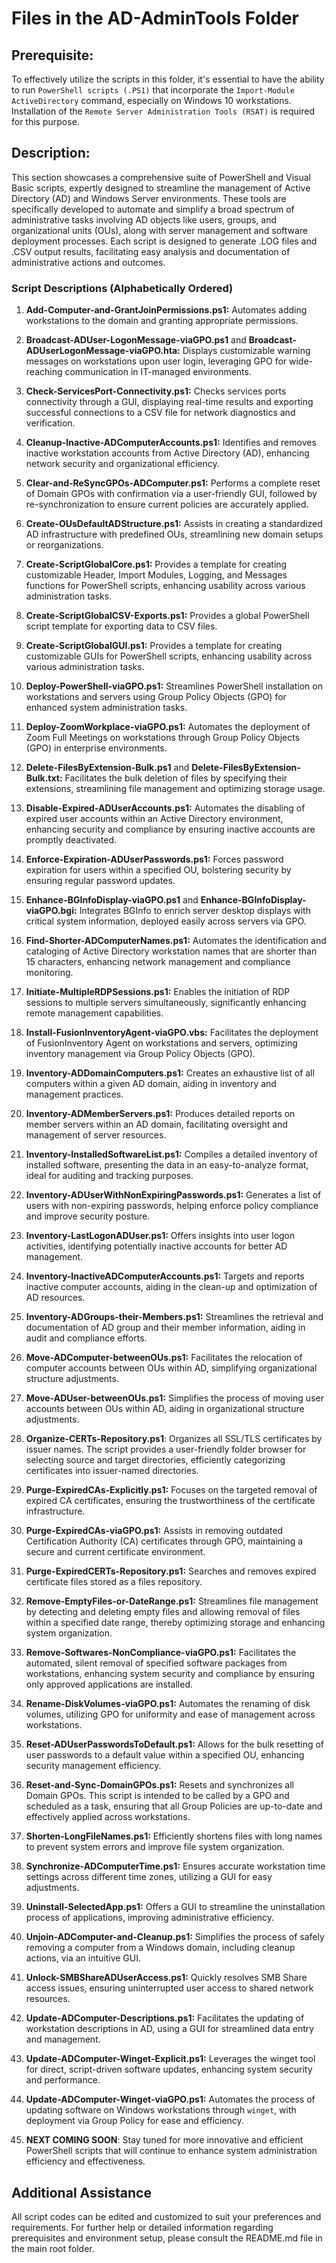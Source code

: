# Files in the AD-AdminTools Folder
## Prerequisite:
To effectively utilize the scripts in this folder, it's essential to have the ability to run `PowerShell scripts (.PS1)` that incorporate the `Import-Module ActiveDirectory` command, especially on Windows 10 workstations. Installation of the `Remote Server Administration Tools (RSAT)` is required for this purpose.

## Description:
This section showcases a comprehensive suite of PowerShell and Visual Basic scripts, expertly designed to streamline the management of Active Directory (AD) and Windows Server environments. These tools are specifically developed to automate and simplify a broad spectrum of administrative tasks involving AD objects like users, groups, and organizational units (OUs), along with server management and software deployment processes. Each script is designed to generate .LOG files and .CSV output results, facilitating easy analysis and documentation of administrative actions and outcomes.

### Script Descriptions (Alphabetically Ordered)

1. **Add-Computer-and-GrantJoinPermissions.ps1:** Automates adding workstations to the domain and granting appropriate permissions.

2. **Broadcast-ADUser-LogonMessage-viaGPO.ps1** and **Broadcast-ADUserLogonMessage-viaGPO.hta:** Displays customizable warning messages on workstations upon user login, leveraging GPO for wide-reaching communication in IT-managed environments.

3. **Check-ServicesPort-Connectivity.ps1:** Checks services ports connectivity through a GUI, displaying real-time results and exporting successful connections to a CSV file for network diagnostics and verification.

4. **Cleanup-Inactive-ADComputerAccounts.ps1:** Identifies and removes inactive workstation accounts from Active Directory (AD), enhancing network security and organizational efficiency.

5. **Clear-and-ReSyncGPOs-ADComputer.ps1:** Performs a complete reset of Domain GPOs with confirmation via a user-friendly GUI, followed by re-synchronization to ensure current policies are accurately applied.

6. **Create-OUsDefaultADStructure.ps1:** Assists in creating a standardized AD infrastructure with predefined OUs, streamlining new domain setups or reorganizations.

7. **Create-ScriptGlobalCore.ps1:** Provides a template for creating customizable Header, Import Modules, Logging, and Messages functions for PowerShell scripts, enhancing usability across various administration tasks.

8. **Create-ScriptGlobalCSV-Exports.ps1:** Provides a global PowerShell script template for exporting data to CSV files.

9. **Create-ScriptGlobalGUI.ps1:** Provides a template for creating customizable GUIs for PowerShell scripts, enhancing usability across various administration tasks.

10. **Deploy-PowerShell-viaGPO.ps1:** Streamlines PowerShell installation on workstations and servers using Group Policy Objects (GPO) for enhanced system administration tasks.

11. **Deploy-ZoomWorkplace-viaGPO.ps1:** Automates the deployment of Zoom Full Meetings on workstations through Group Policy Objects (GPO) in enterprise environments.

12. **Delete-FilesByExtension-Bulk.ps1** and **Delete-FilesByExtension-Bulk.txt:** Facilitates the bulk deletion of files by specifying their extensions, streamlining file management and optimizing storage usage.

13. **Disable-Expired-ADUserAccounts.ps1:** Automates the disabling of expired user accounts within an Active Directory environment, enhancing security and compliance by ensuring inactive accounts are promptly deactivated.

14. **Enforce-Expiration-ADUserPasswords.ps1:** Forces password expiration for users within a specified OU, bolstering security by ensuring regular password updates.

15. **Enhance-BGInfoDisplay-viaGPO.ps1** and **Enhance-BGInfoDisplay-viaGPO.bgi:** Integrates BGInfo to enrich server desktop displays with critical system information, deployed easily across servers via GPO.

16. **Find-Shorter-ADComputerNames.ps1:** Automates the identification and cataloging of Active Directory workstation names that are shorter than 15 characters, enhancing network management and compliance monitoring.

17. **Initiate-MultipleRDPSessions.ps1:** Enables the initiation of RDP sessions to multiple servers simultaneously, significantly enhancing remote management capabilities.

18. **Install-FusionInventoryAgent-viaGPO.vbs:** Facilitates the deployment of FusionInventory Agent on workstations and servers, optimizing inventory management via Group Policy Objects (GPO).

19. **Inventory-ADDomainComputers.ps1:** Creates an exhaustive list of all computers within a given AD domain, aiding in inventory and management practices.

20. **Inventory-ADMemberServers.ps1:** Produces detailed reports on member servers within an AD domain, facilitating oversight and management of server resources.

21. **Inventory-InstalledSoftwareList.ps1:** Compiles a detailed inventory of installed software, presenting the data in an easy-to-analyze format, ideal for auditing and tracking purposes.

22. **Inventory-ADUserWithNonExpiringPasswords.ps1:** Generates a list of users with non-expiring passwords, helping enforce policy compliance and improve security posture.

23. **Inventory-LastLogonADUser.ps1:** Offers insights into user logon activities, identifying potentially inactive accounts for better AD management.

24. **Inventory-InactiveADComputerAccounts.ps1:** Targets and reports inactive computer accounts, aiding in the clean-up and optimization of AD resources.

25. **Inventory-ADGroups-their-Members.ps1:** Streamlines the retrieval and documentation of AD group and their member information, aiding in audit and compliance efforts.

26. **Move-ADComputer-betweenOUs.ps1:** Facilitates the relocation of computer accounts between OUs within AD, simplifying organizational structure adjustments.

27. **Move-ADUser-betweenOUs.ps1:** Simplifies the process of moving user accounts between OUs within AD, aiding in organizational structure adjustments.

28. **Organize-CERTs-Repository.ps1**:  Organizes all SSL/TLS certificates by issuer names. The script provides a user-friendly folder browser for selecting source and target directories, efficiently categorizing certificates into issuer-named directories.

29. **Purge-ExpiredCAs-Explicitly.ps1:** Focuses on the targeted removal of expired CA certificates, ensuring the trustworthiness of the certificate infrastructure.

30. **Purge-ExpiredCAs-viaGPO.ps1:** Assists in removing outdated Certification Authority (CA) certificates through GPO, maintaining a secure and current certificate environment.

31. **Purge-ExpiredCERTs-Repository.ps1:** Searches and removes expired certificate files stored as a files repository.

32. **Remove-EmptyFiles-or-DateRange.ps1:** Streamlines file management by detecting and deleting empty files and allowing removal of files within a specified date range, thereby optimizing storage and enhancing system organization.

33. **Remove-Softwares-NonCompliance-viaGPO.ps1:** Facilitates the automated, silent removal of specified software packages from workstations, enhancing system security and compliance by ensuring only approved applications are installed.

34. **Rename-DiskVolumes-viaGPO.ps1:** Automates the renaming of disk volumes, utilizing GPO for uniformity and ease of management across workstations.

35. **Reset-ADUserPasswordsToDefault.ps1:** Allows for the bulk resetting of user passwords to a default value within a specified OU, enhancing security management efficiency.

36. **Reset-and-Sync-DomainGPOs.ps1:** Resets and synchronizes all Domain GPOs. This script is intended to be called by a GPO and scheduled as a task, ensuring that all Group Policies are up-to-date and effectively applied across workstations.

37. **Shorten-LongFileNames.ps1:** Efficiently shortens files with long names to prevent system errors and improve file system organization.

38. **Synchronize-ADComputerTime.ps1:** Ensures accurate workstation time settings across different time zones, utilizing a GUI for easy adjustments.

39. **Uninstall-SelectedApp.ps1:** Offers a GUI to streamline the uninstallation process of applications, improving administrative efficiency.

40. **Unjoin-ADComputer-and-Cleanup.ps1:** Simplifies the process of safely removing a computer from a Windows domain, including cleanup actions, via an intuitive GUI.

41. **Unlock-SMBShareADUserAccess.ps1:** Quickly resolves SMB Share access issues, ensuring uninterrupted user access to shared network resources.

42. **Update-ADComputer-Descriptions.ps1:** Facilitates the updating of workstation descriptions in AD, using a GUI for streamlined data entry and management.

43. **Update-ADComputer-Winget-Explicit.ps1:** Leverages the winget tool for direct, script-driven software updates, enhancing system security and performance.

44. **Update-ADComputer-Winget-viaGPO.ps1:** Automates the process of updating software on Windows workstations through `winget`, with deployment via Group Policy for ease and efficiency.

45. **NEXT COMING SOON**: Stay tuned for more innovative and efficient PowerShell scripts that will continue to enhance system administration efficiency and effectiveness.

## Additional Assistance
All script codes can be edited and customized to suit your preferences and requirements. For further help or detailed information regarding prerequisites and environment setup, please consult the README.md file in the main root folder.
